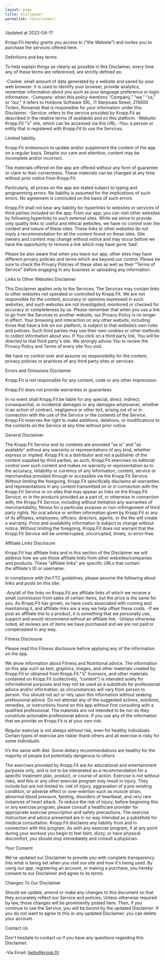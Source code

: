 ```yaml
---
layout: page
title: Disclaimer
permalink: /disclaimer/
---
```

Updated at 2022-04-17

Kropp.Fit hereby grants you access to  (“the Website”) and invites you to purchase the services offered here.


Definitions and key terms

To help explain things as clearly as possible in this Disclaimer, every time any of these terms are referenced, are strictly defined as:

-Cookie: small amount of data generated by a website and saved by your web browser. It is used to identify your browser, provide analytics, remember information about you such as your language preference or login information.
-Company: when this policy mentions “Company,” “we,” “us,” or “our,” it refers to Holdone Software SRL, (1 Sterpoaia Street, 215600 Ticleni, Romania) that is responsible for your information under this Disclaimer.
-Service: refers to the service provided by Kropp.Fit as described in the relative terms (if available) and on this platform.
-Website: Kropp.Fit."’s" site, which can be accessed via this URL:
-You: a person or entity that is registered with Kropp.Fit to use the Services.


Limited liability

Kropp.Fit endeavours to update and/or supplement the content of the app on a regular basis. Despite our care and attention, content may be incomplete and/or incorrect.

The materials offered on the app are offered without any form of guarantee or claim to their correctness. These materials can be changed at any time without prior notice from Kropp.Fit.

Particularly, all prices on the app are stated subject to typing and programming errors. No liability is assumed for the implications of such errors. No agreement is concluded on the basis of such errors.

Kropp.Fit shall not bear any liability for hyperlinks to websites or services of third parties included on the app. From our app, you can visit other websites by following hyperlinks to such external sites. While we strive to provide only quality links to useful and ethical websites, we have no control over the content and nature of these sites. These links to other websites do not imply a recommendation for all the content found on these sites. Site owners and content may change without notice and may occur before we have the opportunity to remove a link which may have gone ‘bad’.

Please be also aware that when you leave our app, other sites may have different privacy policies and terms which are beyond our control. Please be sure to check the Privacy Policies of these sites as well as their "Terms of Service" before engaging in any business or uploading any information.


Links to Other Websites Disclaimer

This Disclaimer applies only to the Services. The Services may contain links to other websites not operated or controlled by Kropp.Fit. We are not responsible for the content, accuracy or opinions expressed in such websites, and such websites are not investigated, monitored or checked for accuracy or completeness by us. Please remember that when you use a link to go from the Services to another website, our Privacy Policy is no longer in effect. Your browsing and interaction on any other website, including those that have a link on our platform, is subject to that website’s own rules and policies. Such third parties may use their own cookies or other methods to collect information about you. If You click on a third party link, You will be directed to that third party's site. We strongly advise You to review the Privacy Policy and Terms of every site You visit.

We have no control over and assume no responsibility for the content, privacy policies or practices of any third party sites or services.


Errors and Omissions Disclaimer

Kropp.Fit is not responsible for any content, code or any other imprecision.

Kropp.Fit does not provide warranties or guarantees.

In no event shall Kropp.Fit be liable for any special, direct, indirect, consequential, or incidental damages or any damages whatsoever, whether in an action of contract, negligence or other tort, arising out of or in connection with the use of the Service or the contents of the Service. Kropp.Fit reserves the right to make additions, deletions, or modifications to the contents on the Service at any time without prior notice.


General Disclaimer

The Kropp.Fit Service and its contents are provided "as is" and "as available" without any warranty or representations of any kind, whether express or implied. Kropp.Fit is a distributor and not a publisher of the content supplied by third parties; as such, Kropp.Fit exercises no editorial control over such content and makes no warranty or representation as to the accuracy, reliability or currency of any information, content, service or merchandise provided through or accessible via the Kropp.Fit Service. Without limiting the foregoing, Kropp.Fit specifically disclaims all warranties and representations in any content transmitted on or in connection with the Kropp.Fit Service or on sites that may appear as links on the Kropp.Fit Service, or in the products provided as a part of, or otherwise in connection with, the Kropp.Fit Service, including without limitation any warranties of merchantability, fitness for a particular purpose or non-infringement of third party rights. No oral advice or written information given by Kropp.Fit or any of its affiliates, employees, officers, directors, agents, or the like will create a warranty. Price and availability information is subject to change without notice. Without limiting the foregoing, Kropp.Fit does not warrant that the Kropp.Fit Service will be uninterrupted, uncorrupted, timely, or error-free.


Affiliate Links Disclosure

Kropp.Fit has affiliate links and in this section of the Disclaimer we will address how we use those affiliate links from other websites/companies and products. These “affiliate links” are specific URLs that contain the affiliate's ID or username.

In compliance with the FTC guidelines, please assume the following about links and posts on this site:

-Any/all of the links on Kropp.Fit are affiliate links of which we receive a small commission from sales of certain items, but the price is the same for you. As Kropp.Fit has grown, so have costs associated with running and maintaining it, and affiliate links are a way we help offset these costs.
-If we post an affiliate link to a product, it is something that we personally use, support and would recommend without an affiliate link.
-Unless otherwise noted, all reviews are of items we have purchased and we are not paid or compensated in any way.


Fitness Disclosure

Please read this Fitness disclosure before applying any of the information on the app.

We show information about Fitness and Nutritional advice. The information on this app such as text, graphics, images, and other materials created by Kropp.Fit or obtained from Kropp.Fit."’s" licensors, and other materials contained on Kropp.Fit (collectively, “content”) is intended solely for informational purposes and may not be used as a substitute for professional advice and/or information, as circumstances will vary from person to person. You should not act or rely upon this information without seeking professional advice. Do not attempt any of the suggested actions, solutions, remedies, or instructions found on this app without first consulting with a qualified professional. The materials are not intended to be nor do they constitute actionable professional advice. If you use any of the information that we provide on Kropp.Fit is at your own risk.

Regular exercise is not always without risk, even for healthy individuals. Certain types of exercise are riskier thank others and all exercise is risky for some individuals.

It’s the same with diet. Some dietary recommendations are healthy for the majority of people but potentially dangerous to others.

The exercises provided by Kropp.Fit are for educational and entertainment purposes only, and is not to be interpreted as a recommendation for a specific treatment plan, product, or course of action. Exercise is not without risks, and this or any other exercise program may result in injury. They include but are not limited to: risk of injury, aggravation of a pre-existing condition, or adverse effect or over-exertion such as muscle strain, abnormal blood pressure, fainting, disorders of heartbeat, and very rare instances of heart attack. To reduce the risk of injury, before beginning this or any exercise program, please consult a healthcare provider for appropriate exercise prescription and safety precautions. The exercise instruction and advice presented are in no way intended as a substitute for medical consultation. Kropp.Fit disclaims any liability from and in connection with this program. As with any exercise program, if at any point during your workout you begin to feel faint, dizzy, or have physical discomfort, you should stop immediately and consult a physician.


Your Consent

We've updated our Disclaimer to provide you with complete transparency into what is being set when you visit our site and how it's being used. By using our app, registering an account, or making a purchase, you hereby consent to our Disclaimer and agree to its terms.


Changes To Our Disclaimer

Should we update, amend or make any changes to this document so that they accurately reflect our Service and policies. Unless otherwise required by law, those changes will be prominently posted here. Then, if you continue to use the Service, you will be bound by the updated Disclaimer. If you do not want to agree to this or any updated Disclaimer, you can delete your account.


Contact Us

Don't hesitate to contact us if you have any questions regarding this Disclaimer.

-Via Email:  hello@kropp.fit

